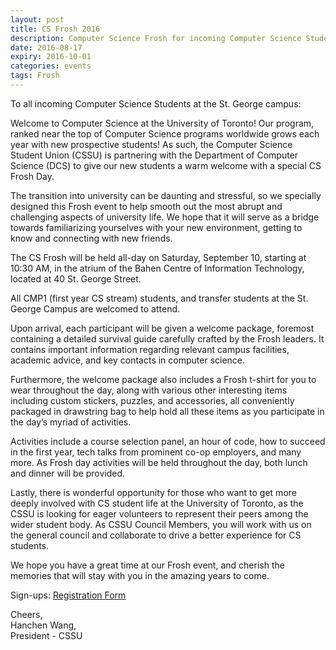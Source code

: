 ```yaml
---
layout: post
title: CS Frosh 2016
description: Computer Science Frosh for incoming Computer Science Students at the St. George campus
date: 2016-08-17
expiry: 2016-10-01
categories: events
tags: Frosh
---
```


To all incoming Computer Science Students at the St. George campus:

Welcome to Computer Science at the University of Toronto! Our program, ranked near the top of Computer Science programs worldwide grows each year with new prospective students! As such, the Computer Science Student Union (CSSU) is partnering with the Department of Computer Science (DCS) to give our new students a warm welcome with a special CS Frosh Day.

The transition into university can be daunting and stressful, so we specially designed this Frosh event to help smooth out the most abrupt and challenging aspects of university life. We hope that it will serve as a bridge towards familiarizing yourselves with your new environment, getting to know and connecting with new friends.

The CS Frosh will be held all-day on Saturday, September 10, starting at 10:30 AM, in the atrium of the Bahen Centre of Information Technology, located at 40 St. George Street.

All CMP1 (first year CS stream) students, and transfer students at the St. George Campus are welcomed to attend.

Upon arrival, each participant will be given a welcome package, foremost containing a detailed survival guide carefully crafted by the Frosh leaders. It contains important information regarding relevant campus facilities, academic advice, and key contacts in computer science.

Furthermore, the welcome package also includes a Frosh t-shirt for you to wear throughout the day, along with various other interesting items including custom stickers, puzzles, and accessories, all conveniently packaged in drawstring bag to help hold all these items as you participate in the day’s myriad of activities.

Activities include a course selection panel, an hour of code, how to succeed in the first year, tech talks from prominent co-op employers, and many more. As Frosh day activities will be held throughout the day, both lunch and dinner will be provided.

Lastly, there is wonderful opportunity for those who want to get more deeply involved with CS student life at the University of Toronto, as the CSSU is looking for eager volunteers to represent their peers among the wider student body. As CSSU Council Members, you will work with us on the general council and collaborate to drive a better experience for CS students.

We hope you have a great time at our Frosh event, and cherish the memories that will stay with you in the amazing years to come. 

Sign-ups: <a href="/frosh_sign_ups"> Registration Form </a>

Cheers, <br>
Hanchen Wang, <br>
President - CSSU
